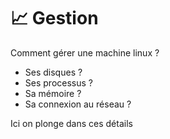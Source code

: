 # 📈 Gestion

Comment gérer une machine linux ?

* Ses disques ?
* Ses processus ?
* Sa mémoire ?
* Sa connexion au réseau ?

Ici on plonge dans ces détails
